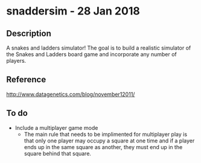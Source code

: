 # snaddersim - 28 Jan 2018

## Description
A snakes and ladders simulator! The goal is to build a realistic simulator of the Snakes and Ladders board game and incorporate any number of players.

## Reference

http://www.datagenetics.com/blog/november12011/

## To do

- Include a multiplayer game mode
  - The main rule that needs to be implimented for multiplayer play is that only one player may occupy a square at one time and if a player ends up in the same square as another, they must end up in the square behind that square.
